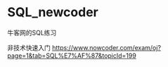 # SQL_newcoder
牛客网的SQL练习

非技术快速入门 https://www.nowcoder.com/exam/oj?page=1&tab=SQL%E7%AF%87&topicId=199
